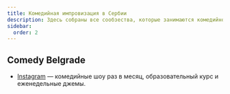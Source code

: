 ```yaml
---
title: Комедийная импровизация в Сербии
description: Здесь собраны все сообзества, которые занимаются комедийной импровизацией в Сербии
sidebar:
  order: 2
---
```


## Comedy Belgrade

- [Instagram](https://www.instagram.com/comedy_belgrade/) — комедийные шоу раз в месяц, образовательный курс и еженедельные джемы.

